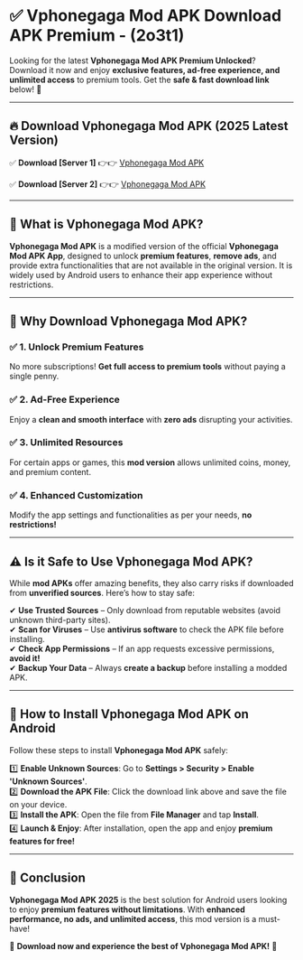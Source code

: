 
# ✅ Vphonegaga Mod APK Download APK Premium -  (2o3t1) 

Looking for the latest **Vphonegaga Mod APK Premium Unlocked**? Download it now and enjoy **exclusive features, ad-free experience, and unlimited access** to premium tools. Get the **safe & fast download link** below! 🚀

---

## 🔥 Download Vphonegaga Mod APK (2025 Latest Version)

✅ **Download [Server 1]** 👉👉 [Vphonegaga Mod APK ](https://apkcomod.com?title=Vphonegaga_Mod_APK)  

✅ **Download [Server 2]** 👉👉 [Vphonegaga Mod APK ](https://apkcomod.com?title=Vphonegaga_Mod_APK)  


---

## 📌 What is Vphonegaga Mod APK?

**Vphonegaga Mod APK** is a modified version of the official **Vphonegaga Mod APK App**, designed to unlock **premium features**, **remove ads**, and provide extra functionalities that are not available in the original version. It is widely used by Android users to enhance their app experience without restrictions.

---

## 🌟 Why Download Vphonegaga Mod APK?

### ✅ 1. Unlock Premium Features
No more subscriptions! **Get full access to premium tools** without paying a single penny.

### ✅ 2. Ad-Free Experience
Enjoy a **clean and smooth interface** with **zero ads** disrupting your activities.

### ✅ 3. Unlimited Resources
For certain apps or games, this **mod version** allows unlimited coins, money, and premium content.

### ✅ 4. Enhanced Customization
Modify the app settings and functionalities as per your needs, **no restrictions!**

---

## ⚠️ Is it Safe to Use Vphonegaga Mod APK?

While **mod APKs** offer amazing benefits, they also carry risks if downloaded from **unverified sources**. Here’s how to stay safe:

✔ **Use Trusted Sources** – Only download from reputable websites (avoid unknown third-party sites).  
✔ **Scan for Viruses** – Use **antivirus software** to check the APK file before installing.  
✔ **Check App Permissions** – If an app requests excessive permissions, **avoid it!**  
✔ **Backup Your Data** – Always **create a backup** before installing a modded APK.

---

## 📲 How to Install Vphonegaga Mod APK on Android

Follow these steps to install **Vphonegaga Mod APK** safely:

1️⃣ **Enable Unknown Sources**: Go to **Settings > Security > Enable 'Unknown Sources'**.  
2️⃣ **Download the APK File**: Click the download link above and save the file on your device.  
3️⃣ **Install the APK**: Open the file from **File Manager** and tap **Install**.  
4️⃣ **Launch & Enjoy**: After installation, open the app and enjoy **premium features for free!**

---

## 🚀 Conclusion

**Vphonegaga Mod APK 2025** is the best solution for Android users looking to enjoy **premium features without limitations**. With **enhanced performance, no ads, and unlimited access**, this mod version is a must-have!

🔻 **Download now and experience the best of Vphonegaga Mod APK!** 🔻

